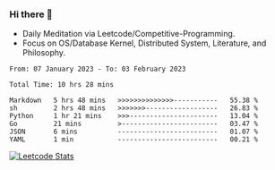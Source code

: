 ### Hi there 👋
* Daily Meditation via Leetcode/Competitive-Programming.
* Focus on OS/Database Kernel, Distributed System, Literature, and Philosophy.

<!--START_SECTION:waka-->

```text
From: 07 January 2023 - To: 03 February 2023

Total Time: 10 hrs 28 mins

Markdown   5 hrs 48 mins   >>>>>>>>>>>>>>-----------   55.38 %
sh         2 hrs 48 mins   >>>>>>>------------------   26.83 %
Python     1 hr 21 mins    >>>----------------------   13.04 %
Go         21 mins         >------------------------   03.47 %
JSON       6 mins          -------------------------   01.07 %
YAML       1 min           -------------------------   00.21 %
```

<!--END_SECTION:waka-->

<!--
**fxrcode/fxrcode** is a ✨ _special_ ✨ repository because its `README.md` (this file) appears on your GitHub profile.

Here are some ideas to get you started:

- 🔭 I’m currently working on ...
- 🌱 I’m currently learning ...
- 👯 I’m looking to collaborate on ...
- 🤔 I’m looking for help with ...
- 💬 Ask me about ...
- 📫 How to reach me: ...
- 😄 Pronouns: ...
- ⚡ Fun fact: ...
-->
[![Leetcode Stats](https://leetcard.jacoblin.cool/hzhang413?font=Fira+Mono)](https://leetcode.com/hzhang413)
<!-- ![image](./cyberpunk-ghost-in-the-shell.gif)
![image](./gis-archive.png) -->
